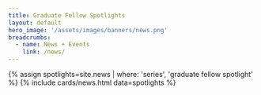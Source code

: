```yaml
---
title: Graduate Fellow Spotlights
layout: default
hero_image: '/assets/images/banners/news.png'
breadcrumbs:
  - name: News + Events
    link: /news/
---
```


{% assign spotlights=site.news | where: 'series', 'graduate fellow spotlight' %}
{% include cards/news.html data=spotlights %}